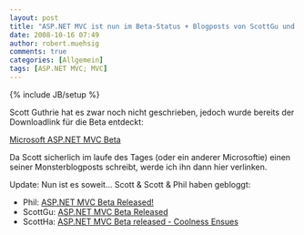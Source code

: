```yaml
---
layout: post
title: "ASP.NET MVC ist nun im Beta-Status + Blogposts von ScottGu und co."
date: 2008-10-16 07:49
author: robert.muehsig
comments: true
categories: [Allgemein]
tags: [ASP.NET MVC; MVC]
---
```

{% include JB/setup %}
<p>Scott Guthrie hat es zwar noch nicht geschrieben, jedoch wurde bereits der Downloadlink für die Beta entdeckt:</p> <p><a href="http://www.microsoft.com/downloads/details.aspx?familyid=a24d1e00-cd35-4f66-baa0-2362bdde0766&amp;displaylang=en&amp;tm" target="_blank">Microsoft ASP.NET MVC Beta</a></p> <p>Da Scott sicherlich im laufe des Tages (oder ein anderer Microsoftie) einen seiner Monsterblogposts schreibt, werde ich ihn dann hier verlinken.</p> <p>Update: Nun ist es soweit... Scott &amp; Scott &amp; Phil haben gebloggt:</p> <ul> <li>Phil: <a href="http://www.haacked.com/archive/2008/10/16/aspnetmvc-beta-release.aspx">ASP.NET MVC Beta Released!</a></li> <li>ScottGu: <a href="http://weblogs.asp.net/scottgu/archive/2008/10/16/asp-net-mvc-beta-released.aspx">ASP.NET MVC Beta Released</a></li> <li>ScottHa: <a href="http://www.hanselman.com/blog/ASPNETMVCBetaReleasedCoolnessEnsues.aspx">ASP.NET MVC Beta released - Coolness Ensues</a></li></ul>

